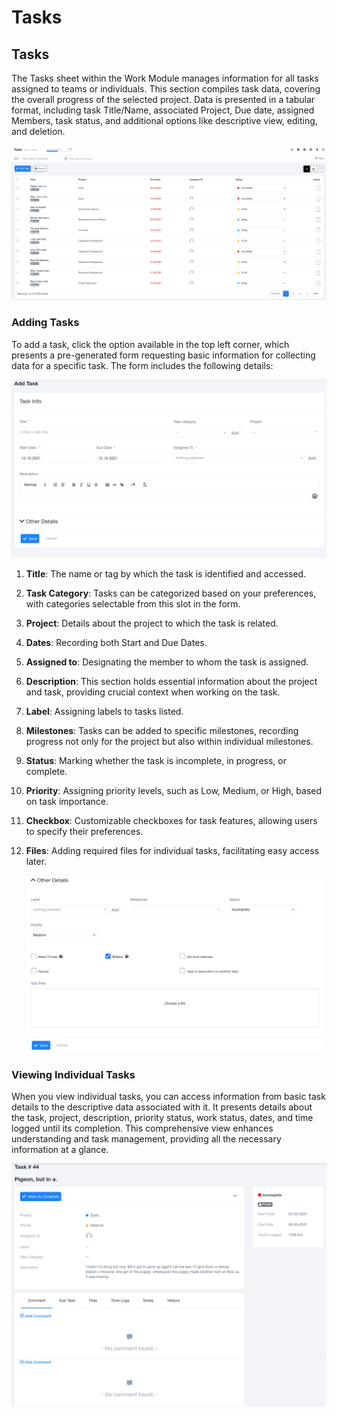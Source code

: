 # Tasks

## Tasks

The Tasks sheet within the Work Module manages information for all tasks assigned to teams or individuals. This section compiles task data, covering the overall progress of the selected project. Data is presented in a tabular format, including task Title/Name, associated Project, Due date, assigned Members, task status, and additional options like descriptive view, editing, and deletion.

![xTxIIF8UvAPyx7R-BlKdDwkLiWmbgUspmQ.png](Tasks/xTxIIF8UvAPyx7R-BlKdDwkLiWmbgUspmQ.png)

### Adding Tasks

To add a task, click the option available in the top left corner, which presents a pre-generated form requesting basic information for collecting data for a specific task. The form includes the following details:

![wUOwpEAQil9TaCQePsF09yKT21wUGdl1Zg.png](Tasks/wUOwpEAQil9TaCQePsF09yKT21wUGdl1Zg.png)

1. **Title**: The name or tag by which the task is identified and accessed.
2. **Task Category**: Tasks can be categorized based on your preferences, with categories selectable from this slot in the form.
3. **Project**: Details about the project to which the task is related.
4. **Dates**: Recording both Start and Due Dates.
5. **Assigned to**: Designating the member to whom the task is assigned.
6. **Description**: This section holds essential information about the project and task, providing crucial context when working on the task.
7. **Label**: Assigning labels to tasks listed.
8. **Milestones**: Tasks can be added to specific milestones, recording progress not only for the project but also within individual milestones.
9. **Status**: Marking whether the task is incomplete, in progress, or complete.
10. **Priority**: Assigning priority levels, such as Low, Medium, or High, based on task importance.
11. **Checkbox**: Customizable checkboxes for task features, allowing users to specify their preferences.
12. **Files**: Adding required files for individual tasks, facilitating easy access later.
    
    ![cw_NvZA_sE9MkBzmO7xn3UeHezctyXHpKg.png](Tasks/cw_NvZA_sE9MkBzmO7xn3UeHezctyXHpKg.png)
    

### Viewing Individual Tasks

When you view individual tasks, you can access information from basic task details to the descriptive data associated with it. It presents details about the task, project, description, priority status, work status, dates, and time logged until its completion. This comprehensive view enhances understanding and task management, providing all the necessary information at a glance.

![8BORRrHQw4UPpWqz8KUN47fqojuo7djWXg.png](Tasks/8BORRrHQw4UPpWqz8KUN47fqojuo7djWXg.png)
